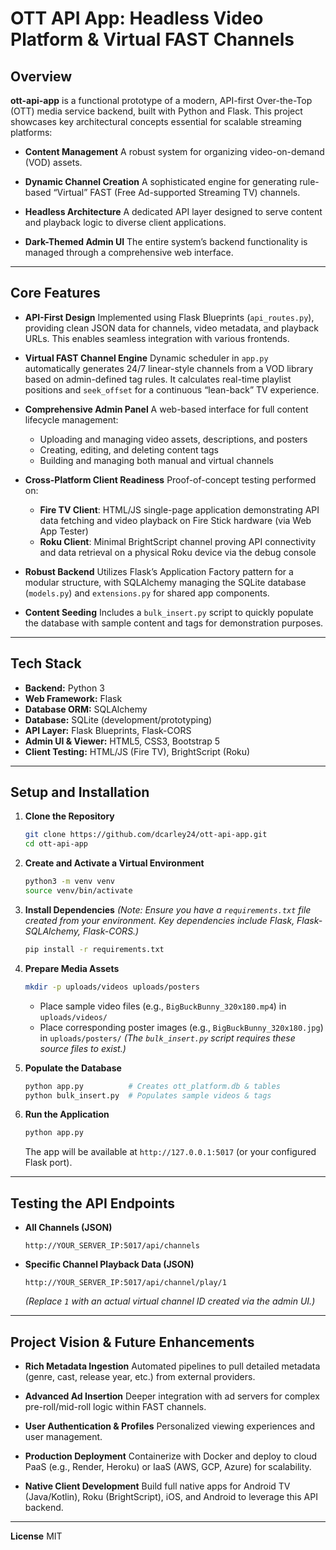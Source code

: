 # OTT API App: Headless Video Platform & Virtual FAST Channels

## Overview

**ott-api-app** is a functional prototype of a modern, API-first Over-the-Top (OTT) media service backend, built with Python and Flask. This project showcases key architectural concepts essential for scalable streaming platforms:

* **Content Management**
  A robust system for organizing video-on-demand (VOD) assets.

* **Dynamic Channel Creation**
  A sophisticated engine for generating rule-based “Virtual” FAST (Free Ad-supported Streaming TV) channels.

* **Headless Architecture**
  A dedicated API layer designed to serve content and playback logic to diverse client applications.

* **Dark-Themed Admin UI**
  The entire system’s backend functionality is managed through a comprehensive web interface.

---

## Core Features

* **API-First Design**
  Implemented using Flask Blueprints (`api_routes.py`), providing clean JSON data for channels, video metadata, and playback URLs. This enables seamless integration with various frontends.

* **Virtual FAST Channel Engine**
  Dynamic scheduler in `app.py` automatically generates 24/7 linear-style channels from a VOD library based on admin-defined tag rules. It calculates real-time playlist positions and `seek_offset` for a continuous “lean-back” TV experience.

* **Comprehensive Admin Panel**
  A web-based interface for full content lifecycle management:

  * Uploading and managing video assets, descriptions, and posters
  * Creating, editing, and deleting content tags
  * Building and managing both manual and virtual channels

* **Cross-Platform Client Readiness**
  Proof-of-concept testing performed on:

  * **Fire TV Client**: HTML/JS single-page application demonstrating API data fetching and video playback on Fire Stick hardware (via Web App Tester)
  * **Roku Client**: Minimal BrightScript channel proving API connectivity and data retrieval on a physical Roku device via the debug console

* **Robust Backend**
  Utilizes Flask’s Application Factory pattern for a modular structure, with SQLAlchemy managing the SQLite database (`models.py`) and `extensions.py` for shared app components.

* **Content Seeding**
  Includes a `bulk_insert.py` script to quickly populate the database with sample content and tags for demonstration purposes.

---

## Tech Stack

* **Backend:** Python 3
* **Web Framework:** Flask
* **Database ORM:** SQLAlchemy
* **Database:** SQLite (development/prototyping)
* **API Layer:** Flask Blueprints, Flask-CORS
* **Admin UI & Viewer:** HTML5, CSS3, Bootstrap 5
* **Client Testing:** HTML/JS (Fire TV), BrightScript (Roku)

---

## Setup and Installation

1. **Clone the Repository**

   ```bash
   git clone https://github.com/dcarley24/ott-api-app.git
   cd ott-api-app
   ```

2. **Create and Activate a Virtual Environment**

   ```bash
   python3 -m venv venv
   source venv/bin/activate
   ```

3. **Install Dependencies**
   *(Note: Ensure you have a `requirements.txt` file created from your environment. Key dependencies include Flask, Flask-SQLAlchemy, Flask-CORS.)*

   ```bash
   pip install -r requirements.txt
   ```

4. **Prepare Media Assets**

   ```bash
   mkdir -p uploads/videos uploads/posters
   ```

   * Place sample video files (e.g., `BigBuckBunny_320x180.mp4`) in `uploads/videos/`
   * Place corresponding poster images (e.g., `BigBuckBunny_320x180.jpg`) in `uploads/posters/`
     *(The `bulk_insert.py` script requires these source files to exist.)*

5. **Populate the Database**

   ```bash
   python app.py          # Creates ott_platform.db & tables
   python bulk_insert.py  # Populates sample videos & tags
   ```

6. **Run the Application**

   ```bash
   python app.py
   ```

   The app will be available at `http://127.0.0.1:5017` (or your configured Flask port).

---

## Testing the API Endpoints

* **All Channels (JSON)**

  ```
  http://YOUR_SERVER_IP:5017/api/channels
  ```

* **Specific Channel Playback Data (JSON)**

  ```
  http://YOUR_SERVER_IP:5017/api/channel/play/1
  ```

  *(Replace `1` with an actual virtual channel ID created via the admin UI.)*

---

## Project Vision & Future Enhancements

* **Rich Metadata Ingestion**
  Automated pipelines to pull detailed metadata (genre, cast, release year, etc.) from external providers.

* **Advanced Ad Insertion**
  Deeper integration with ad servers for complex pre-roll/mid-roll logic within FAST channels.

* **User Authentication & Profiles**
  Personalized viewing experiences and user management.

* **Production Deployment**
  Containerize with Docker and deploy to cloud PaaS (e.g., Render, Heroku) or IaaS (AWS, GCP, Azure) for scalability.

* **Native Client Development**
  Build full native apps for Android TV (Java/Kotlin), Roku (BrightScript), iOS, and Android to leverage this API backend.

---

**License**
MIT
